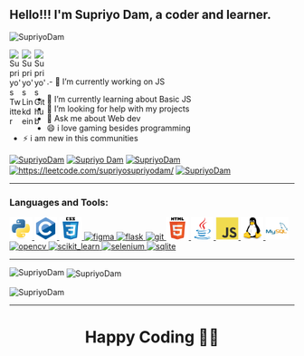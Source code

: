 ## Hello!!!  I'm Supriyo Dam, a coder and learner.

<p align="left"> <img src="https://komarev.com/ghpvc/?username=SupriyoDam&label=Views&color=blue&style=plastic" alt="SupriyoDam" /> </p>

<a href="https://twitter.com/DamSupriyo">
  <img align="left" alt="Supriyo's Twitter" width="22px" src="https://cdn.jsdelivr.net/npm/simple-icons@v3/icons/twitter.svg" />
</a>
<a href="https://www.linkedin.com/in/supriyo-dam-302225189/">
  <img align="left" alt="Supriyo's Linkdein" width="22px" src="https://cdn.jsdelivr.net/npm/simple-icons@v3/icons/linkedin.svg" />
</a>
<a href="https://github.com/SupriyoDam">
  <img align="left" alt="Supriyo's Github" width="22px" src="https://cdn.jsdelivr.net/npm/simple-icons@v3/icons/github.svg" />
</a>

<br/>
<br/>



.- 🔭 I’m currently working on JS
- 🌱 I’m currently learning about Basic JS
- 🤔 I’m looking for help with my projects
- 💬 Ask me about Web dev
- 😄 i love gaming besides programming
- ⚡ i am new in this communities






<a href="https://linkedin.com/in/SupriyoDam" target="blank"><img align="center" src="https://raw.githubusercontent.com/rahuldkjain/github-profile-readme-generator/master/src/images/icons/Social/linked-in-alt.svg" alt="SupriyoDam" height="30" width="40" /></a>
<a href="https://kaggle.com/supriyosupriyodam" target="blank"><img align="center" src="https://raw.githubusercontent.com/rahuldkjain/github-profile-readme-generator/master/src/images/icons/Social/kaggle.svg" alt="Supriyo Dam" height="30" width="40" /></a>
<a href="https://www.hackerrank.com/SupriyoDam" target="blank"><img align="center" src="https://raw.githubusercontent.com/rahuldkjain/github-profile-readme-generator/master/src/images/icons/Social/hackerrank.svg" alt="SupriyoDam" height="30" width="40" /></a>
<a href="https://leetcode.com/supriyosupriyodam/" target="blank"><img align="center" src="https://raw.githubusercontent.com/rahuldkjain/github-profile-readme-generator/master/src/images/icons/Social/leet-code.svg" alt="https://leetcode.com/supriyosupriyodam/" height="30" width="40" /></a>
<a href="https://auth.geeksforgeeks.org/user/supriyosupriyodam" target="blank"><img align="center" src="https://raw.githubusercontent.com/rahuldkjain/github-profile-readme-generator/master/src/images/icons/Social/geeks-for-geeks.svg" alt="SupriyoDam" height="30" width="40" /></a>
</p>

___

<h3 align="left">Languages and Tools:</h3>
<p align="left"> <a href="https://www.python.org" target="_blank"> <img src="https://raw.githubusercontent.com/devicons/devicon/master/icons/python/python-original.svg" alt="python" width="40" height="40"/> </a><a href="https://www.cprogramming.com/" target="_blank"> <img src="https://raw.githubusercontent.com/devicons/devicon/master/icons/c/c-original.svg" alt="c" width="40" height="40"/> </a>  <a href="https://www.w3schools.com/css/" target="_blank"> <img src="https://raw.githubusercontent.com/devicons/devicon/master/icons/css3/css3-original-wordmark.svg" alt="css3" width="40" height="40"/> </a> <a href="https://www.figma.com/" target="_blank"> <img src="https://www.vectorlogo.zone/logos/figma/figma-icon.svg" alt="figma" width="40" height="40"/> </a> <a href="https://flask.palletsprojects.com/" target="_blank"> <img src="https://www.vectorlogo.zone/logos/pocoo_flask/pocoo_flask-icon.svg" alt="flask" width="40" height="40"/> </a> <a href="https://git-scm.com/" target="_blank"> <img src="https://www.vectorlogo.zone/logos/git-scm/git-scm-icon.svg" alt="git" width="40" height="40"/> </a> <a href="https://www.w3.org/html/" target="_blank"> <img src="https://raw.githubusercontent.com/devicons/devicon/master/icons/html5/html5-original-wordmark.svg" alt="html5" width="40" height="40"/> </a> <a href="https://www.java.com" target="_blank"> <img src="https://raw.githubusercontent.com/devicons/devicon/master/icons/java/java-original.svg" alt="java" width="40" height="40"/> </a> <a href="https://developer.mozilla.org/en-US/docs/Web/JavaScript" target="_blank"> <img src="https://raw.githubusercontent.com/devicons/devicon/master/icons/javascript/javascript-original.svg" alt="javascript" width="40" height="40"/> </a> <a href="https://www.linux.org/" target="_blank"> <img src="https://raw.githubusercontent.com/devicons/devicon/master/icons/linux/linux-original.svg" alt="linux" width="40" height="40"/> </a> <a href="https://www.mysql.com/" target="_blank"> <img src="https://raw.githubusercontent.com/devicons/devicon/master/icons/mysql/mysql-original-wordmark.svg" alt="mysql" width="40" height="40"/> </a> <a href="https://opencv.org/" target="_blank"> <img src="https://www.vectorlogo.zone/logos/opencv/opencv-icon.svg" alt="opencv" width="40" height="40"/> </a>  <a href="https://scikit-learn.org/" target="_blank"> <img src="https://upload.wikimedia.org/wikipedia/commons/0/05/Scikit_learn_logo_small.svg" alt="scikit_learn" width="40" height="40"/> </a> <a href="https://www.selenium.dev" target="_blank"> <img src="https://raw.githubusercontent.com/detain/svg-logos/780f25886640cef088af994181646db2f6b1a3f8/svg/selenium-logo.svg" alt="selenium" width="40" height="40"/> </a> <a href="https://www.sqlite.org/" target="_blank"> <img src="https://www.vectorlogo.zone/logos/sqlite/sqlite-icon.svg" alt="sqlite" width="40" height="40"/> </a> </p>

___

<p><img align="left" src="https://github-readme-stats.vercel.app/api/top-langs?username=SupriyoDam&show_icons=true&theme=cobalt&locale=en&layout=compact" alt="SupriyoDam" /></p>

<p>&nbsp;<img align="center" src="https://github-readme-stats.vercel.app/api?username=SupriyoDam&show_icons=true&theme=cobalt&locale=en" alt="SupriyoDam" /></p>
<p><img align="center" src="https://github-readme-streak-stats.herokuapp.com/?user=SupriyoDam&theme=cobalt" alt="SupriyoDam" /></p>

___

<div align="center">

# Happy Coding 👨‍💻

</div>
